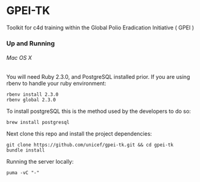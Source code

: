 # GPEI-TK
Toolkit for c4d training within the Global Polio Eradication Initiative ( GPEI )

### Up and Running
###### Mac OS X
You will need Ruby 2.3.0, and PostgreSQL installed prior. If you are using rbenv to handle your ruby environment:
```
rbenv install 2.3.0
rbenv global 2.3.0
```

To install postgreSQL this is the method used by the developers to do so:
```
brew install postgresql
```

Next clone this repo and install the project dependencies:
```
git clone https://github.com/unicef/gpei-tk.git && cd gpei-tk
bundle install
```

Running the server locally:
```
puma -vC "-"
```
